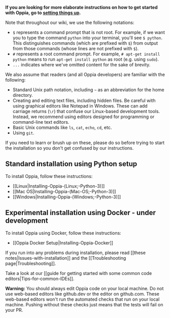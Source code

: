 __If you are looking for more elaborate instructions on how to get started with Oppia, go to [setting things up](https://github.com/oppia/oppia/wiki/Contributing-code-to-Oppia#setting-things-up).__

Note that throughout our wiki, we use the following notations:

* `$` represents a command prompt that is not root. For example, if we want you to type the command `python` into your terminal, you'll see `$ python`. This distinguishes commands (which are prefixed with `$`) from output from those commands (whose lines are not prefixed with `$`).
* `#` represents a root command prompt. For example, `# apt-get install python` means to run `apt-get install python` as root (e.g. using `sudo`).
* `...` indicates where we've omitted content for the sake of brevity.

We also assume that readers (and all Oppia developers) are familiar with the
following:

* Standard Unix path notation, including `~` as an abbreviation for the home directory.
* Creating and editing text files, including hidden files. Be careful with using graphical editors like Notepad in Windows. These can add carriage returns (`\r`) that confuse our Linux-based development tools. Instead, we recommend using editors designed for programming or command-line text editors.
* Basic Unix commands like `ls`, `cat`, `echo`, `cd`, etc.
* Using `git`.

If you need to learn or brush up on these, please do so before trying to start the installation so you don't get confused by our instructions.

## Standard installation using Python setup
To install Oppia, follow these instructions:

* [[Linux|Installing-Oppia-(Linux;-Python-3)]]
* [[Mac OS|Installing-Oppia-(Mac-OS;-Python-3)]]
* [[Windows|Installing-Oppia-(Windows;-Python-3)]]

## Experimental installation using Docker - under development
To install Oppia using Docker, follow these instructions:
* [[Oppia Docker Setup|Installing-Oppia-Docker]]

If you run into any problems during installation, please read [[these notes|Issues-with-installation]] and the [[Troubleshooting page|Troubleshooting]].

Take a look at our [[guide for getting started with some common code editors|Tips-for-common-IDEs]].

**Warning:** You should always edit Oppia code on your local machine. Do not use web-based editors like github.dev or the editor on github.com. These web-based editors won't run the automated checks that run on your local machine. Pushing without these checks just means that the tests will fail on your PR.
